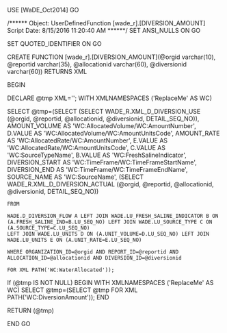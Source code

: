 ﻿USE [WaDE_Oct2014]
GO

/****** Object:  UserDefinedFunction [wade_r].[DIVERSION_AMOUNT]    Script Date: 8/15/2016 11:20:40 AM ******/
SET ANSI_NULLS ON
GO

SET QUOTED_IDENTIFIER ON
GO


CREATE FUNCTION [wade_r].[DIVERSION_AMOUNT](@orgid varchar(10), @reportid varchar(35), @allocationid varchar(60), @diversionid varchar(60)) 
RETURNS XML

BEGIN

DECLARE @tmp XML='';
WITH XMLNAMESPACES ('ReplaceMe' AS WC)

SELECT @tmp=(SELECT 
				(SELECT WADE_R.XML_D_DIVERSION_USE (@orgid, @reportid, @allocationid, @diversionid, DETAIL_SEQ_NO)),
				AMOUNT_VOLUME AS 'WC:AllocatedVolume/WC:AmountNumber',
				D.VALUE AS 'WC:AllocatedVolume/WC:AmountUnitsCode',
				AMOUNT_RATE AS 'WC:AllocatedRate/WC:AmountNumber',
				E.VALUE AS 'WC:AllocatedRate/WC:AmountUnitsCode',
				C.VALUE AS 'WC:SourceTypeName',
				B.VALUE AS 'WC:FreshSalineIndicator',
				DIVERSION_START AS 'WC:TimeFrame/WC:TimeFrameStartName',
				DIVERSION_END AS 'WC:TimeFrame/WC:TimeFrameEndName',
				SOURCE_NAME AS 'WC:SourceName',
				(SELECT WADE_R.XML_D_DIVERSION_ACTUAL (@orgid, @reportid, @allocationid, @diversionid, DETAIL_SEQ_NO))
	
	FROM  
	
	WADE.D_DIVERSION_FLOW A LEFT JOIN WADE.LU_FRESH_SALINE_INDICATOR B ON (A.FRESH_SALINE_IND=B.LU_SEQ_NO) LEFT JOIN WADE.LU_SOURCE_TYPE C ON (A.SOURCE_TYPE=C.LU_SEQ_NO)
	LEFT JOIN WADE.LU_UNITS D ON (A.UNIT_VOLUME=D.LU_SEQ_NO) LEFT JOIN WADE.LU_UNITS E ON (A.UNIT_RATE=E.LU_SEQ_NO)
	
	WHERE ORGANIZATION_ID=@orgid AND REPORT_ID=@reportid AND ALLOCATION_ID=@allocationid AND DIVERSION_ID=@diversionid
	
	FOR XML PATH('WC:WaterAllocated'));
	
If (@tmp IS NOT NULL)
BEGIN
WITH XMLNAMESPACES ('ReplaceMe' AS WC)
SELECT @tmp=(SELECT @tmp FOR XML PATH('WC:DiversionAmount'));
END
	
RETURN (@tmp)
 
END
GO


